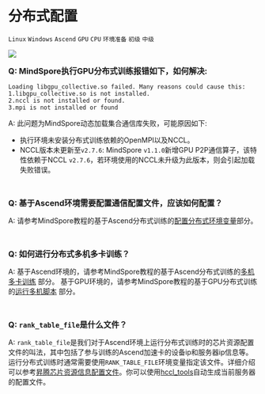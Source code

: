 ﻿# 分布式配置

`Linux` `Windows` `Ascend` `GPU` `CPU` `环境准备` `初级` `中级`

<a href="https://gitee.com/mindspore/docs/blob/master/docs/faq/source_zh_cn/distributed_configure.md" target="_blank"><img src="https://gitee.com/mindspore/docs/raw/master/resource/_static/logo_source.png"></a>

<font size=3>**Q: MindSpore执行GPU分布式训练报错如下，如何解决:**</font>

```text
Loading libgpu_collective.so failed. Many reasons could cause this:
1.libgpu_collective.so is not installed.
2.nccl is not installed or found.
3.mpi is not installed or found
```

A: 此问题为MindSpore动态加载集合通信库失败，可能原因如下:

- 执行环境未安装分布式训练依赖的OpenMPI以及NCCL。
- NCCL版本未更新至`v2.7.6`: MindSpore `v1.1.0`新增GPU P2P通信算子，该特性依赖于NCCL `v2.7.6`，若环境使用的NCCL未升级为此版本，则会引起加载失败错误。

<br/>

<font size=3>**Q: 基于Ascend环境需要配置通信配置文件，应该如何配置？**</font>

A: 请参考MindSpore教程的基于Ascend分布式训练的[配置分布式环境变量](https://mindspore.cn/tutorial/training/zh-CN/master/advanced_use/distributed_training_ascend.html#id4)部分。

<br/>

<font size=3>**Q: 如何进行分布式多机多卡训练？**</font>

A: 基于Ascend环境的，请参考MindSpore教程的基于Ascend分布式训练的[多机多卡训练](https://mindspore.cn/tutorial/training/zh-CN/master/advanced_use/distributed_training_ascend.html#id20) 部分。
基于GPU环境的，请参考MindSpore教程的基于GPU分布式训练的[运行多机脚本](https://mindspore.cn/tutorial/training/zh-CN/master/advanced_use/distributed_training_gpu.html#id8) 部分。

<br/>

<font size=3>**Q: `rank_table_file`是什么文件？**</font>

A: `rank_table_file`是我们对于Ascend环境上运行分布式训练时的芯片资源配置文件的叫法，其中包括了参与训练的Ascend加速卡的设备ip和服务器ip信息等。运行分布式训练时通常需要使用`RANK_TABLE_FILE`环境变量指定该文件。详细介绍可以参考[昇腾芯片资源信息配置文件](https://support.huaweicloud.com/tensorflow-cann502alpha3training/atlasmprtg_13_0020.html)。你可以使用[hccl_tools](https://gitee.com/mindspore/mindspore/tree/master/model_zoo/utils/hccl_tools)自动生成当前服务器的配置文件。
